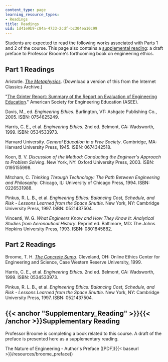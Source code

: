 ```yaml
---
content_type: page
learning_resource_types:
- Readings
title: Readings
uid: 1d41e9b9-c84a-4733-2cdf-bc304ea10c99
---
```


Students are expected to read the following works associated with Parts 1 and 2 of the course. This page also contains a [supplemental reading](#Supplementary_Reading): a draft preface to Professor Broome's forthcoming book on engineering ethics.

Part 1 Readings
---------------

Aristotle. [_The Metaphysics_](http://classics.mit.edu/Aristotle/metaphysics.html). (Download a version of this from the Internet Classics Archive.)

"[The Grinter Report: Summary of the Report on Evaluation of Engineering Education](http://www.asee.org/member-resources/reports)." American Society for Engineering Education (ASEE).

Davis, M., ed. _Engineering Ethics_. Burlington, VT: Ashgate Publishing Co., 2005. ISBN: 0754625249.

Harris, C. E., et al. _Engineering Ethics._ 2nd ed. Belmont, CA: Wadsworth, 1999. ISBN: 0534533973.

Harvard University. _General Education in a Free Society_. Cambridge, MA: Harvard University Press, 1945. ISBN: 0674342518.

Koen, B. V. _Discussion of the Method: Conducting the Engineer's Approach to Problem Solving_. New York, NY: Oxford University Press, 2003. ISBN: 0195155998.

Mitcham, C. _Thinking Through Technology: The Path Between Engineering and Philosophy_. Chicago, IL: University of Chicago Press, 1994. ISBN: 0226531988.

Pinkus, R. L. B., et al. _Engineering Ethics: Balancing Cost, Schedule, and Risk - Lessons Learned from the Space Shuttle_. New York, NY: Cambridge University Press, 1997. ISBN: 0521437504.

Vincenti, W. G. _What Engineers Know and How They Know It: Analytical Studies from Aeronautical History_. Reprint ed. Baltimore, MD: The Johns Hopkins University Press, 1993. ISBN: 0801845882.

Part 2 Readings
---------------

Broome, T. H. [_The Concrete Sumo_](http://www.onlineethics.org/CMS/edu/instructessays/sumo.aspx). Cleveland, OH: Online Ethics Center for Engineering and Science, Case Western Reserve University, 1999.

Harris, C. E., et al. _Engineering Ethics._ 2nd ed. Belmont, CA: Wadsworth, 1999. ISBN: 0534533973.

Pinkus, R. L. B., et al. _Engineering Ethics: Balancing Cost, Schedule, and Risk - Lessons Learned from the Space Shuttle_. New York, NY: Cambridge University Press, 1997. ISBN: 0521437504.

{{< anchor "Supplementary_Reading" >}}{{< /anchor >}}Supplementary Reading
--------------------------------------------------------------------------

Professor Broome is completing a book related to this course. A draft of the preface is presented here as a supplementary reading.

The Nature of Engineering - Author's Preface ([PDF]({{< baseurl >}}/resources/broome_preface))